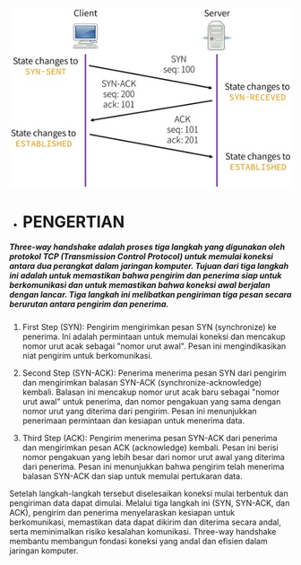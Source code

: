 ![three-way handshake](assets/applsci-06-00358-g001-550.jpg)

- # __PENGERTIAN__
##### Three-way handshake adalah proses tiga langkah yang digunakan oleh protokol TCP (Transmission Control Protocol) untuk memulai koneksi antara dua perangkat dalam jaringan komputer. Tujuan dari tiga langkah ini adalah untuk memastikan bahwa pengirim dan penerima siap untuk berkomunikasi dan untuk memastikan bahwa koneksi awal berjalan dengan lancar. Tiga langkah ini melibatkan pengiriman tiga pesan secara berurutan antara pengirim dan penerima.

1. First Step (SYN):
Pengirim mengirimkan pesan SYN (synchronize) ke penerima. Ini adalah permintaan untuk memulai koneksi dan mencakup nomor urut acak sebagai "nomor urut awal". Pesan ini mengindikasikan niat pengirim untuk berkomunikasi.

2. Second Step (SYN-ACK):
Penerima menerima pesan SYN dari pengirim dan mengirimkan balasan SYN-ACK (synchronize-acknowledge) kembali. Balasan ini mencakup nomor urut acak baru sebagai "nomor urut awal" untuk penerima, dan nomor pengakuan yang sama dengan nomor urut yang diterima dari pengirim. Pesan ini menunjukkan penerimaan permintaan dan kesiapan untuk menerima data.

3. Third Step (ACK):
Pengirim menerima pesan SYN-ACK dari penerima dan mengirimkan pesan ACK (acknowledge) kembali. Pesan ini berisi nomor pengakuan yang lebih besar dari nomor urut awal yang diterima dari penerima. Pesan ini menunjukkan bahwa pengirim telah menerima balasan SYN-ACK dan siap untuk memulai pertukaran data.

Setelah langkah-langkah tersebut diselesaikan koneksi mulai terbentuk dan pengiriman data dapat dimulai.  Melalui tiga langkah ini (SYN, SYN-ACK, dan ACK), pengirim dan penerima menyelaraskan kesiapan untuk berkomunikasi, memastikan data dapat dikirim dan diterima secara andal, serta meminimalkan risiko kesalahan komunikasi. Three-way handshake membantu membangun fondasi koneksi yang andal dan efisien dalam jaringan komputer.
